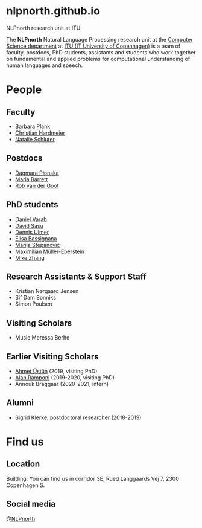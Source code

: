 # nlpnorth.github.io
NLPnorth research unit at ITU

The **NLPnorth** Natural Language Processing research unit at the [Computer Science department](https://wiki.itu.dk/computerscience/index.php/Main_Page) at [ITU (IT University of Copenhagen)](http://www.itu.dk/) is a team of faculty, postdocs, PhD students, assistants and students who work together on fundamental and applied problems for computational understanding of human languages and speech.

# People

## Faculty

- [Barbara Plank](https://bplank.github.io/)
- [Christian Hardmeier](https://christianhardmeier.rax.ch)
- [Natalie Schluter](https://natschluter.github.io/)

## Postdocs

- [Dagmara Płonska](https://dplonska.github.io/) 
- [Maria Barrett](https://mariabarrett.github.io/)
- [Rob van der Goot](http://www.robvandergoot.com/)

## PhD students

- [Daniel Varab](https://danielvarab.github.io/)
- [David Sasu](https://sasudavid.github.io/dsasu/)
- [Dennis Ulmer](https://dennisulmer.eu/)
- [Elisa Bassignana](#)
- [Marija Stepanović](https://www.linkedin.com/in/marijastepanovic)
- [Maximilian Müller-Eberstein](https://personads.me)
- [Mike Zhang](https://jjzha.github.io/)


## Research Assistants & Support Staff

- Kristian Nørgaard Jensen
- Sif Dam Sonniks
- Simon Poulsen

## Visiting Scholars 


- Musie Meressa Berhe

## Earlier Visiting Scholars

- [Ahmet Üstün](https://ahmetustun.github.io/) (2019, visiting PhD)
- [Alan Ramponi](https://alanramponi.github.io/) (2019-2020, visiting PhD)
- Annouk Braggaar (2020-2021, intern)

## Alumni

- Sigrid Klerke, postdoctoral researcher (2018-2019)

# Find us

## Location

Building: You can find us in corridor 3E, Rued Langgaards Vej 7, 2300 Copenhagen S.

## Social media

[@NLPnorth](https://twitter.com/NLPnorth)
